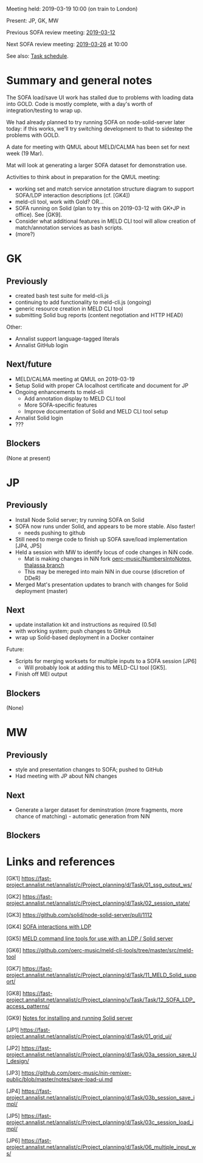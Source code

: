 Meeting held: 2019-03-19 10:00 (on train to London)

Present: JP, GK, MW

Previous SOFA review meeting: [2019-03-12](./2019-03-12-meeting.md)

Next SOFA review meeting: [2019-03-26](./2019-03-26-meeting.md) at 10:00

See also: [Task schedule](https://fast-project.annalist.net/annalist/c/Project_planning/l/Task_schedule/).


# Summary and general notes

The SOFA load/save UI work has stalled due to problems with loading data into GOLD.  Code is mostly complete, with a day's worth of integration/testing to wrap up. 

We had already planned to try running SOFA on node-solid-server later today:  if this works, we'll try switching development to that to sidestep the problems with GOLD.

A date for meeting with QMUL about MELD/CALMA has been set for next week (19 Mar).

Mat will look at generating a larger SOFA dataset for demonstration use.

Activities to think about in preparation for the QMUL meeting:

- working set and match service annotation structure diagram to support SOFA/LDP interaction descriptions (cf. [GK4])
- meld-cli tool, work with Gold?  OR...
- SOFA running on Solid (plan to try this on 2019-03-12 with GK+JP in office).  See [GK9].
- Consider what additional features in MELD CLI tool will allow creation of match/annotation services as bash scripts.
- (more?)


# GK

## Previously

- created bash test suite for meld-cli.js
- continuing to add functionality to meld-cli.js (ongoing)
- generic resource creation in MELD CLI tool
- submitting Solid bug reports (content negotiation and HTTP HEAD)

Other:
- Annalist support language-tagged literals
- Annalist GitHub login

## Next/future

- MELD/CALMA meeting at QMUL on 2019-03-19
- Setup Solid with proper CA localhost certificate and document for JP
- Ongoing enhancements to meld-cli
    - Add annotation display to MELD CLI tool
    - More SOFA-specific features
    - Improve documentation of Solid and MELD CLI tool setup
- Annalist Solid login
- ???


## Blockers

(None at present)


# JP

## Previously

- Install Node Solid server; try running SOFA on Solid
- SOFA now runs under Solid, and appears to be more stable.  Also faster!
   - needs pushing to github
- Still need to merge code to finish up SOFA save/load implementation [JP4, JP5]
- Held a session with MW to identify locus of code changes in NiN code.
    - Mat is making changes in NiN fork [oerc-music/NumbersIntoNotes, thalassa branch](https://github.com/oerc-music/NumbersIntoNotes/tree/thalassa-version)
    - This may be mereged into main NiN in due course (discretion of DDeR)
- Merged Mat's presentation updates to branch with changes for Solid deployment (master)

## Next

- update installation kit and instructions as required (0.5d)
- with working system; push changes to GitHub
- wrap up Solid-based deployment in a Docker container

Future:

- Scripts for merging worksets for multiple inputs to a SOFA session [JP6]
    - Will probably look at adding this to MELD-CLI tool [GK5].
- Finish off MEI output

## Blockers

(None)

# MW

## Previously

- style and presentation changes to SOFA; pushed to GitHub
- Had meeting with JP about NiN changes

## Next

- Generate a larger dataset for deminstration (more fragments, more chance of matching) - automatic generation from NiN

## Blockers


# Links and references

[GK1] https://fast-project.annalist.net/annalist/c/Project_planning/d/Task/01_ssg_output_ws/

[GK2] https://fast-project.annalist.net/annalist/c/Project_planning/d/Task/02_session_state/

[GK3] https://github.com/solid/node-solid-server/pull/1112

[GK4] [SOFA interactions with LDP](../LDP-interaction-notes.md)

[GK5] [MELD command line tools for use with an LDP / Solid server](https://github.com/oerc-music/meld-cli-tools)

[GK6] https://github.com/oerc-music/meld-cli-tools/tree/master/src/meld-tool

[GK7] https://fast-project.annalist.net/annalist/c/Project_planning/d/Task/11_MELD_Solid_support/

[GK8] https://fast-project.annalist.net/annalist/c/Project_planning/v/Task/Task/12_SOFA_LDP_access_patterns/

[GK9] [Notes for installing and running Solid server](https://github.com/oerc-music/meld-cli-tools/blob/master/notes/20190208-solid-server-install-run.md)


[JP1] https://fast-project.annalist.net/annalist/c/Project_planning/d/Task/01_grid_ui/

[JP2] https://fast-project.annalist.net/annalist/c/Project_planning/d/Task/03a_session_save_UI_design/

[JP3] https://github.com/oerc-music/nin-remixer-public/blob/master/notes/save-load-ui.md

[JP4] https://fast-project.annalist.net/annalist/c/Project_planning/d/Task/03b_session_save_impl/

[JP5] https://fast-project.annalist.net/annalist/c/Project_planning/d/Task/03c_session_load_impl/

[JP6] https://fast-project.annalist.net/annalist/c/Project_planning/d/Task/06_multiple_input_ws/



